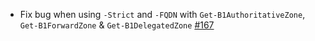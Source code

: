 - Fix bug when using `-Strict` and `-FQDN` with `Get-B1AuthoritativeZone`, `Get-B1ForwardZone` & `Get-B1DelegatedZone`  [#167](https://github.com/TehMuffinMoo/ibPS/issues/167)